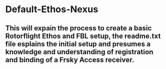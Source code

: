 # Default-Ethos-Nexus
## This will expain the process to create a basic Rotorflight Ethos and FBL setup, the readme.txt file esplains the initial setup and presumes a knowledge and understanding of registration and binding of a Frsky Access receiver.
